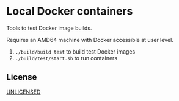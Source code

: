 # Local Docker containers

Tools to test Docker image builds.

Requires an AMD64 machine with Docker accessible at user level.

1. `./build/build test` to build test Docker images
2. `./build/test/start.sh`  to run containers



## License

[UNLICENSED](LICENSE)
